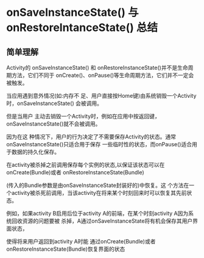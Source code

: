 # onSaveInstanceState() 与 onRestoreIntanceState() 总结


## 简单理解

Activity的 onSaveInstanceState() 和 onRestoreInstanceState()并不是生命周期方法，它们不同于 onCreate()、onPause()等生命周期方法，它们并不一定会被触发。

当应用遇到意外情况(如:内存不 足、用户直接按Home键)由系统销毁一个Activity时，onSaveInstanceState() 会被调用。

但是当用户 主动去销毁一个Activity时，例如在应用中按返回键，onSaveInstanceState()就不会被调用。

因为在这 种情况下，用户的行为决定了不需要保存Activity的状态。通常onSaveInstanceState()只适合用于保存 一些临时性的状态，而onPause()适合用于数据的持久化保存。 

在activity被杀掉之前调用保存每个实例的状态,以保证该状态可以在onCreate(Bundle)或者 onRestoreInstanceState(Bundle) 

(传入的Bundle参数是由onSaveInstanceState封装好的)中恢复。这 个方法在一个activity被杀死前调用，当该activity在将来某个时刻回来时可以恢复其先前状态。
  
例如，如果activity B启用后位于activity A的前端，在某个时刻activity A因为系统回收资源的问题要被 杀掉，A通过onSaveInstanceState将有机会保存其用户界面状态，

使得将来用户返回到activity A时能 通过onCreate(Bundle)或者onRestoreInstanceState(Bundle)恢复界面的状态






